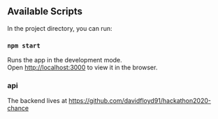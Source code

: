 ## Available Scripts

In the project directory, you can run:

### `npm start`

Runs the app in the development mode.<br />
Open [http://localhost:3000](http://localhost:3000) to view it in the browser.

### api

The backend lives at https://github.com/davidfloyd91/hackathon2020-chance
